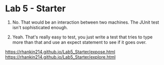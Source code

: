 # Lab 5 - Starter
1) No. That would be an interaction between two machines. The JUnit test isn't sophisticated enough.

2) Yeah. That's really easy to test, you just write a test that tries to type more than that and use an expect statement to see if it goes over.

https://rhankin214.github.io/Lab5_Starter/expose.html
https://rhankin214.github.io/Lab5_Starter/explore.html
